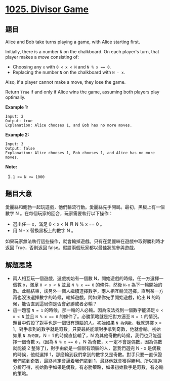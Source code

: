 # [1025. Divisor Game](https://leetcode.com/problems/divisor-game/)


## 題目

Alice and Bob take turns playing a game, with Alice starting first.

Initially, there is a number `N` on the chalkboard. On each player's turn, that player makes a *move* consisting of:

- Choosing any `x` with `0 < x < N` and `N % x == 0`.
- Replacing the number `N` on the chalkboard with `N - x`.

Also, if a player cannot make a move, they lose the game.

Return `True` if and only if Alice wins the game, assuming both players play optimally.

**Example 1:**

    Input: 2
    Output: true
    Explanation: Alice chooses 1, and Bob has no more moves.

**Example 2:**

    Input: 3
    Output: false
    Explanation: Alice chooses 1, Bob chooses 1, and Alice has no more moves.

**Note:**

1. `1 <= N <= 1000`


## 題目大意


愛麗絲和鮑勃一起玩遊戲，他們輪流行動。愛麗絲先手開局。最初，黑板上有一個數字 N 。在每個玩家的回合，玩家需要執行以下操作：

- 選出任一 x，滿足 0 < x < N 且 N % x == 0 。
- 用 N - x 替換黑板上的數字 N 。

如果玩家無法執行這些操作，就會輸掉遊戲。只有在愛麗絲在遊戲中取得勝利時才返回 True，否則返回 false。假設兩個玩家都以最佳狀態參與遊戲。


## 解題思路


- 兩人相互玩一個遊戲，遊戲初始有一個數 N，開始遊戲的時候，任一方選擇一個數 x，滿足 `0 < x < N` 並且 `N % x == 0` 的條件，然後 `N-x` 為下一輪開始的數。此輪結束，該另外一個人繼續選擇數字，兩人相互輪流選擇。直到某一方再也沒法選擇數字的時候，輸掉遊戲。問如果你先手開始遊戲，給出 N 的時候，能否直到這局你是否會必勝或者必輸？
- 這一題當 `N = 1` 的時候，那一輪的人必輸。因為沒法找到一個數字能滿足 `0 < x < N` 並且 `N % x == 0` 的條件了。必勝策略就是把對方逼至 `N = 1` 的情況。題目中假設了對手也是一個很有頭腦的人。初始如果 `N 為偶數`，我就選擇 x = 1，對手拿到的數字就是奇數。只要最終能讓對手拿到奇數，他就會輸。初始如果 `N 為奇數`，N = 1 的時候直接輸了，N 為其他奇數的時候，我們也只能選擇一個奇數 x，(因為 `N % x == 0` ，N 為奇數，x 一定不會是偶數，因為偶數就能被 2 整除了)，對手由於是一個很有頭腦的人，當我們選完 N - x 是偶數的時候，他就選擇 1，那麼輪到我們拿到的數字又是奇數。對手只要一直保證我們拿到奇數，最終肯定會逼着我們拿到 1，最終他就會獲得勝利。所以經過分析可得，初始數字如果是偶數，有必勝策略，如果初始數字是奇數，有必輸的策略。
